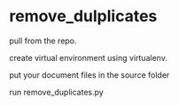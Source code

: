 # remove_dulplicates

pull from the repo.

create virtual environment using virtualenv.

put your document files in the source folder

run remove_duplicates.py
